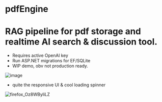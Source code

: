 # pdfEngine 
# RAG pipeline for pdf storage and realtime AI search & discussion tool. 
- Requires active OpenAI key
- Run ASP.NET migrations for EF/SQLite
- WIP demo, obv not production ready.

![image](https://github.com/user-attachments/assets/e18ab940-a5bf-4c32-b321-94b5950f56d7)


- quite the responsive UI & cool loading spinner

![firefox_Oz8WByliLZ](https://github.com/user-attachments/assets/d4da0376-421a-402e-b4e7-7e69284d4e0f)

